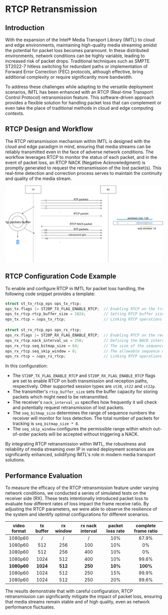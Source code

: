 # RTCP Retransmission

## Introduction

With the expansion of the Intel® Media Transport Library (IMTL) to cloud and edge environments, maintaining high-quality media streaming amidst the potential for packet loss becomes paramount.
In these distributed environments, network conditions can be highly variable, leading to increased risk of packet drops.
Traditional techniques such as SMPTE ST2022-7 hitless switching for redundant paths or implementation of Forward Error Correction (FEC) protocols, although effective, bring additional complexity or require significantly more bandwidth.

To address these challenges while adapting to the versatile deployment scenarios, IMTL has been enhanced with an RTCP (Real-time Transport Control Protocol) retransmission feature.
This software-driven approach provides a flexible solution for handling packet loss that can complement or even take the place of traditional methods in cloud and edge computing contexts.

## RTCP Design and Workflow

The RTCP retransmission mechanism within IMTL is designed with the cloud and edge paradigm in mind, ensuring that media streams can be reliably transmitted even in the face of adverse network conditions.
The workflow leverages RTCP to monitor the status of each packet, and in the event of packet loss, an RTCP NACK (Negative Acknowledgment) is promptly generated to request the retransmission of the lost packet(s).
This real-time detection and correction process serves to maintain the continuity and quality of the media stream.

![RTCP Retransmission](png/rtcp.svg)

## RTCP Configuration Code Example

To enable and configure RTCP in IMTL for packet loss handling, the following code snippet provides a template:

```cpp
struct st_tx_rtcp_ops ops_tx_rtcp;
ops_tx.flags |= ST20P_TX_FLAG_ENABLE_RTCP;  // Enabling RTCP on the transmitter side
ops_tx_rtcp.rtcp_buffer_size = 1024;        // Setting RTCP buffer size for retransmission
ops_tx.rtcp = &ops_tx_rtcp;                 // Linking RTCP operations to the transmitter config

struct st_rx_rtcp_ops ops_rx_rtcp;
ops_rx.flags |= ST20P_RX_FLAG_ENABLE_RTCP;  // Enabling RTCP on the receiver side
ops_rx_rtcp.nack_interval_us = 250;         // Defining the NACK interval for loss detection (in microseconds)
ops_rx_rtcp.seq_bitmap_size = 64;           // The size of the sequence number bitmap for tracking packet loss
ops_rx_rtcp.seq_skip_window = 0;            // The allowable sequence number skip window
ops_rx.rtcp = &ops_rx_rtcp;                 // Linking RTCP operations to the receiver config
```

In this configuration:

- The `ST20P_TX_FLAG_ENABLE_RTCP` and `ST20P_RX_FLAG_ENABLE_RTCP` flags are set to enable RTCP on both transmission and reception paths, respectively. Other supported session types are `st20`, `st22` and `st22p`.
- The transmitter's `rtcp_buffer_size` sets the buffer capacity for storing packets which might need to be retransmitted.
- The receiver's `nack_interval_us` specifies how frequently it will check and potentially request retransmission of lost packets.
- The `seq_bitmap_size` determines the range of sequence numbers the receiver will monitor for loss detection. The total number of packets for tracking is `seq_bitmap_size * 8`.
- The `seq_skip_window` configures the permissible range within which out-of-order packets will be accepted without triggering a NACK.

By integrating RTCP retransmission within IMTL, the robustness and reliability of media streaming over IP in varied deployment scenarios are significantly enhanced, solidifying IMTL's role in modern media transport solutions.

## Performance Evaluation

To measure the efficacy of the RTCP retransmission feature under varying network conditions, we conducted a series of simulated tests on the receiver side (RX).
These tests intentionally introduced packet loss to evaluate how different rates of loss impact the frame receive ratio.
By adjusting the RTCP parameters, we were able to observe the resilience of the system and identify optimal configurations for different scenarios.

| video format | tx buffer | rx window | rx nack interval | packet loss rate | complete frame ratio |
| :----: | :----: | :----: | :----: | :----: | :----: |
| 1080p60 | / | / | / | 10% | 67.9% |
| 1080p60 | 512 | 256 | 100 | 10% | 0% |
| 1080p60 | 512 | 256 | 400 | 10% | 0% |
| 1080p60 | 1024 | 512 | 400 | 10% | 99.6% |
| **1080p60** | **1024** | **512** | **250** | **10%** | **100%** |
| 1080p60 | 1024 | 512 | 250 | 15% | 99.9% |
| 1080p60 | 1024 | 512 | 250 | 20% | 99.6% |

The results demonstrate that with careful configuration, RTCP retransmission can significantly mitigate the impact of packet loss, ensuring that media streams remain stable and of high quality, even as network performance fluctuates.
